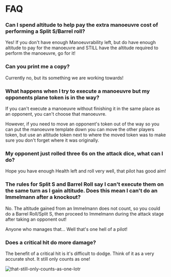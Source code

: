 # FAQ

### Can I spend altitude to help pay the extra manoeuvre cost of performing a Split S/Barrel roll?

Yes! If you don't have enough Manoeuvrability left, but do have enough altitude to pay for the manoeuvre and STILL have the altitude required to perform the manoeuvre, go for it!

### Can you print me a copy?

Currently no, but its something we are working towards!

### What happens when I try to execute a manoeuvre but my opponents plane token is in the way?

If you can't execute a manoeuvre without finishing it in the same place as an opponent, you can't choose that manoeuvre.

However, if you need to move an opponent's token out of the way so you can put the manoeuvre template down you can move the other players token, but use an altitude token next to where the moved token was to make sure you don't forget where it was originally.

### My opponent just rolled three 6s on the attack dice, what can I do?

Hope you have enough Health left and roll very well, that pilot has good aim!

### The rules for Split S and Barrel Roll say I can't execute them on the same turn as I gain altitude. Does this mean I can't do an Immelmann after a knockout?

No. The altitude gained from an Immelmann does not count, so you could do a Barrel Roll/Split S, then proceed to Immelmann during the attack stage after taking an opponent out!

Anyone who manages that... Well that's one hell of a pilot!

### Does a critical hit do more damage?

The benefit of a critical hit is it's difficult to dodge. Think of it as a very accurate shot. It still only counts as one!

![that-still-only-counts-as-one-lotr](https://github.com/Wollivan/SquadronLeader/assets/91621088/e25cd8ed-6fab-45c4-a1ab-3341ea709b2a)
